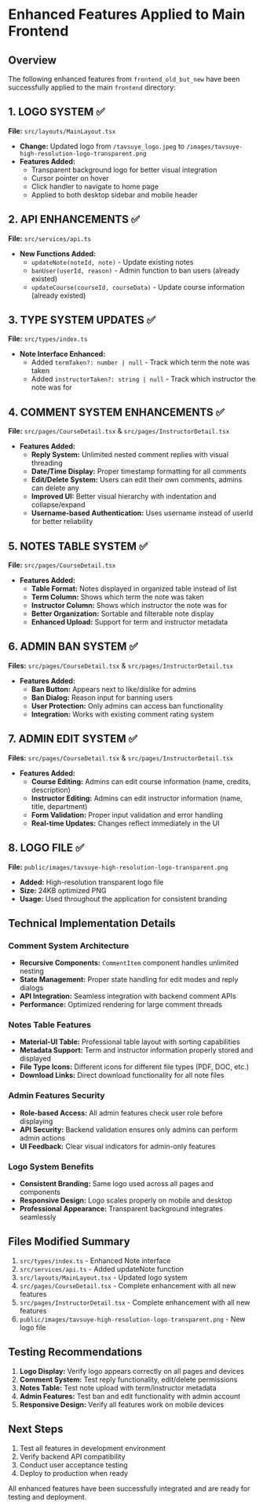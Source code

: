 # Enhanced Features Applied to Main Frontend

## Overview
The following enhanced features from `frontend_old_but_new` have been successfully applied to the main `frontend` directory:

## 1. LOGO SYSTEM ✅
**File:** `src/layouts/MainLayout.tsx`
- **Change:** Updated logo from `/tavsuye_logo.jpeg` to `/images/tavsuye-high-resolution-logo-transparent.png`
- **Features Added:**
  - Transparent background logo for better visual integration
  - Cursor pointer on hover
  - Click handler to navigate to home page
  - Applied to both desktop sidebar and mobile header

## 2. API ENHANCEMENTS ✅
**File:** `src/services/api.ts`
- **New Functions Added:**
  - `updateNote(noteId, note)` - Update existing notes
  - `banUser(userId, reason)` - Admin function to ban users (already existed)
  - `updateCourse(courseId, courseData)` - Update course information (already existed)

## 3. TYPE SYSTEM UPDATES ✅
**File:** `src/types/index.ts`
- **Note Interface Enhanced:**
  - Added `termTaken?: number | null` - Track which term the note was taken
  - Added `instructorTaken?: string | null` - Track which instructor the note was for

## 4. COMMENT SYSTEM ENHANCEMENTS ✅
**File:** `src/pages/CourseDetail.tsx` & `src/pages/InstructorDetail.tsx`
- **Features Added:**
  - **Reply System:** Unlimited nested comment replies with visual threading
  - **Date/Time Display:** Proper timestamp formatting for all comments
  - **Edit/Delete System:** Users can edit their own comments, admins can delete any
  - **Improved UI:** Better visual hierarchy with indentation and collapse/expand
  - **Username-based Authentication:** Uses username instead of userId for better reliability

## 5. NOTES TABLE SYSTEM ✅
**File:** `src/pages/CourseDetail.tsx`
- **Features Added:**
  - **Table Format:** Notes displayed in organized table instead of list
  - **Term Column:** Shows which term the note was taken
  - **Instructor Column:** Shows which instructor the note was for
  - **Better Organization:** Sortable and filterable note display
  - **Enhanced Upload:** Support for term and instructor metadata

## 6. ADMIN BAN SYSTEM ✅
**Files:** `src/pages/CourseDetail.tsx` & `src/pages/InstructorDetail.tsx`
- **Features Added:**
  - **Ban Button:** Appears next to like/dislike for admins
  - **Ban Dialog:** Reason input for banning users
  - **User Protection:** Only admins can access ban functionality
  - **Integration:** Works with existing comment rating system

## 7. ADMIN EDIT SYSTEM ✅
**Files:** `src/pages/CourseDetail.tsx` & `src/pages/InstructorDetail.tsx`
- **Features Added:**
  - **Course Editing:** Admins can edit course information (name, credits, description)
  - **Instructor Editing:** Admins can edit instructor information (name, title, department)
  - **Form Validation:** Proper input validation and error handling
  - **Real-time Updates:** Changes reflect immediately in the UI

## 8. LOGO FILE ✅
**File:** `public/images/tavsuye-high-resolution-logo-transparent.png`
- **Added:** High-resolution transparent logo file
- **Size:** 24KB optimized PNG
- **Usage:** Used throughout the application for consistent branding

## Technical Implementation Details

### Comment System Architecture
- **Recursive Components:** `CommentItem` component handles unlimited nesting
- **State Management:** Proper state handling for edit modes and reply dialogs
- **API Integration:** Seamless integration with backend comment APIs
- **Performance:** Optimized rendering for large comment threads

### Notes Table Features
- **Material-UI Table:** Professional table layout with sorting capabilities
- **Metadata Support:** Term and instructor information properly stored and displayed
- **File Type Icons:** Different icons for different file types (PDF, DOC, etc.)
- **Download Links:** Direct download functionality for all note files

### Admin Features Security
- **Role-based Access:** All admin features check user role before displaying
- **API Security:** Backend validation ensures only admins can perform admin actions
- **UI Feedback:** Clear visual indicators for admin-only features

### Logo System Benefits
- **Consistent Branding:** Same logo used across all pages and components
- **Responsive Design:** Logo scales properly on mobile and desktop
- **Professional Appearance:** Transparent background integrates seamlessly

## Files Modified Summary
1. `src/types/index.ts` - Enhanced Note interface
2. `src/services/api.ts` - Added updateNote function
3. `src/layouts/MainLayout.tsx` - Updated logo system
4. `src/pages/CourseDetail.tsx` - Complete enhancement with all new features
5. `src/pages/InstructorDetail.tsx` - Complete enhancement with all new features
6. `public/images/tavsuye-high-resolution-logo-transparent.png` - New logo file

## Testing Recommendations
1. **Logo Display:** Verify logo appears correctly on all pages and devices
2. **Comment System:** Test reply functionality, edit/delete permissions
3. **Notes Table:** Test note upload with term/instructor metadata
4. **Admin Features:** Test ban and edit functionality with admin account
5. **Responsive Design:** Verify all features work on mobile devices

## Next Steps
1. Test all features in development environment
2. Verify backend API compatibility
3. Conduct user acceptance testing
4. Deploy to production when ready

All enhanced features have been successfully integrated and are ready for testing and deployment. 